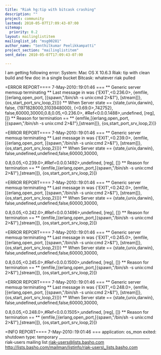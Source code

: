 ```yaml
---
title: "Riak hg:tip with bitcask crashing"
description: ""
project: community
lastmod: 2010-05-07T17:09:43-07:00
sitemap:
  priority: 0.2
layout: mailinglistitem
mailinglist_id: "msg00281"
author_name: "Senthilkumar Peelikkampatti"
project_section: "mailinglistitem"
sent_date: 2010-05-07T17:09:43-07:00

---
```



I am getting following error:
System: Mac OS X 10.6.3
Riak: tip with clean build and few doc in a single bucket
Bitcask: whatever riak pulled



=ERROR REPORT==== 7-May-2010::19:01:46 ===
\*\* Generic server memsup terminating
\*\* Last message in was {'EXIT',<0.236.0>,
 {emfile,
 [{erlang,open\_port,
 [{spawn,"/bin/sh -s unix:cmd 2>&1"},
 [stream]]},
 {os,start\_port\_srv\_loop,2}]}}
\*\* When Server state == {state,{unix,darwin},
 false,
 {1971828000,3103948000},
 {<0.69.0>,742752},
 false,60000,30000,0.8,0.05,<0.236.0>,
 #Ref<0.0.0.1488>,undefined,
 [reg],
 []}
\*\* Reason for termination ==
\*\* {emfile,[{erlang,open\_port,[{spawn,"/bin/sh -s unix:cmd
2>&1"},[stream]]},
 {os,start\_port\_srv\_loop,2}]}

=ERROR REPORT==== 7-May-2010::19:01:46 ===
\*\* Generic server memsup terminating
\*\* Last message in was {'EXIT',<0.239.0>,
 {emfile,
 [{erlang,open\_port,
 [{spawn,"/bin/sh -s unix:cmd 2>&1"},
 [stream]]},
 {os,start\_port\_srv\_loop,2}]}}
\*\* When Server state == {state,{unix,darwin},
 false,undefined,undefined,false,60000,30000,

0.8,0.05,<0.239.0>,#Ref<0.0.0.1492>,undefined,
 [reg],
 []}
\*\* Reason for termination ==
\*\* {emfile,[{erlang,open\_port,[{spawn,"/bin/sh -s unix:cmd
2>&1"},[stream]]},
 {os,start\_port\_srv\_loop,2}]}

=ERROR REPORT==== 7-May-2010::19:01:46 ===
\*\* Generic server memsup terminating
\*\* Last message in was {'EXIT',<0.242.0>,
 {emfile,
 [{erlang,open\_port,
 [{spawn,"/bin/sh -s unix:cmd 2>&1"},
 [stream]]},
 {os,start\_port\_srv\_loop,2}]}}
\*\* When Server state == {state,{unix,darwin},
 false,undefined,undefined,false,60000,30000,

0.8,0.05,<0.242.0>,#Ref<0.0.0.1496>,undefined,
 [reg],
 []}
\*\* Reason for termination ==
\*\* {emfile,[{erlang,open\_port,[{spawn,"/bin/sh -s unix:cmd
2>&1"},[stream]]},
 {os,start\_port\_srv\_loop,2}]}

=ERROR REPORT==== 7-May-2010::19:01:46 ===
\*\* Generic server memsup terminating
\*\* Last message in was {'EXIT',<0.245.0>,
 {emfile,
 [{erlang,open\_port,
 [{spawn,"/bin/sh -s unix:cmd 2>&1"},
 [stream]]},
 {os,start\_port\_srv\_loop,2}]}}
\*\* When Server state == {state,{unix,darwin},
 false,undefined,undefined,false,60000,30000,

0.8,0.05,<0.245.0>,#Ref<0.0.0.1500>,undefined,
 [reg],
 []}
\*\* Reason for termination ==
\*\* {emfile,[{erlang,open\_port,[{spawn,"/bin/sh -s unix:cmd
2>&1"},[stream]]},
 {os,start\_port\_srv\_loop,2}]}

=ERROR REPORT==== 7-May-2010::19:01:46 ===
\*\* Generic server memsup terminating
\*\* Last message in was {'EXIT',<0.248.0>,
 {emfile,
 [{erlang,open\_port,
 [{spawn,"/bin/sh -s unix:cmd 2>&1"},
 [stream]]},
 {os,start\_port\_srv\_loop,2}]}}
\*\* When Server state == {state,{unix,darwin},
 false,undefined,undefined,false,60000,30000,

0.8,0.05,<0.248.0>,#Ref<0.0.0.1505>,undefined,
 [reg],
 []}
\*\* Reason for termination ==
\*\* {emfile,[{erlang,open\_port,[{spawn,"/bin/sh -s unix:cmd
2>&1"},[stream]]},
 {os,start\_port\_srv\_loop,2}]}

=INFO REPORT==== 7-May-2010::19:01:46 ===
 application: os\_mon
 exited: shutdown
 type: temporary
\_\_\_\_\_\_\_\_\_\_\_\_\_\_\_\_\_\_\_\_\_\_\_\_\_\_\_\_\_\_\_\_\_\_\_\_\_\_\_\_\_\_\_\_\_\_\_
riak-users mailing list
riak-users@lists.basho.com
http://lists.basho.com/mailman/listinfo/riak-users\_lists.basho.com

